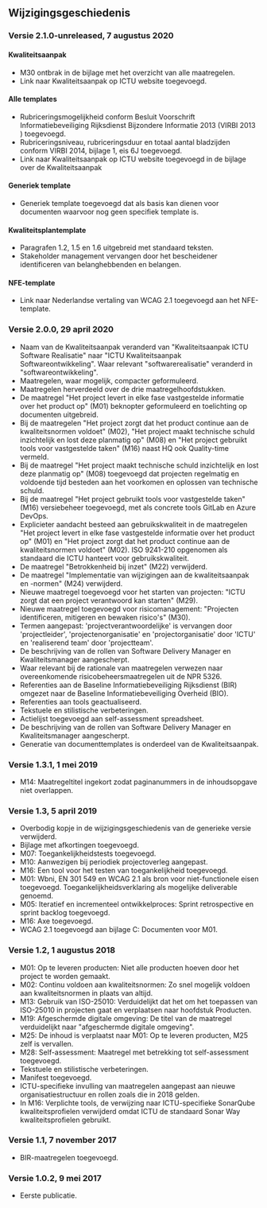## Wijzigingsgeschiedenis

### Versie 2.1.0-unreleased, 7 augustus 2020

#### Kwaliteitsaanpak

* M30 ontbrak in de bijlage met het overzicht van alle maatregelen.
* Link naar Kwaliteitsaanpak op ICTU website toegevoegd.

#### Alle templates

* Rubriceringsmogelijkheid conform Besluit Voorschrift Informatiebeveiliging Rijksdienst Bijzondere Informatie 2013 (VIRBI 2013 ) toegevoegd.
* Rubriceringsniveau, rubriceringsduur en totaal aantal bladzijden conform VIRBI 2014, bijlage 1, eis 6J toegevoegd.
* Link naar Kwaliteitsaanpak op ICTU website toegevoegd in de bijlage over de Kwaliteitsaanpak

#### Generiek template

* Generiek template toegevoegd dat als basis kan dienen voor documenten waarvoor nog geen specifiek template is.

#### Kwaliteitsplantemplate

* Paragrafen 1.2, 1.5 en 1.6 uitgebreid met standaard teksten.
* Stakeholder management vervangen door het bescheidener identificeren van belanghebbenden en belangen.

#### NFE-template

* Link naar Nederlandse vertaling van WCAG 2.1 toegevoegd aan het NFE-template.

### Versie 2.0.0, 29 april 2020

* Naam van de Kwaliteitsaanpak veranderd van "Kwaliteitsaanpak ICTU Software Realisatie" naar "ICTU Kwaliteitsaanpak Softwareontwikkeling". Waar relevant "softwarerealisatie" veranderd in "softwareontwikkeling".
* Maatregelen, waar mogelijk, compacter geformuleerd.
* Maatregelen herverdeeld over de drie maatregelhoofdstukken.
* De maatregel "Het project levert in elke fase vastgestelde informatie over het product op" (M01) beknopter geformuleerd en toelichting op documenten uitgebreid.
* Bij de maatregelen "Het project zorgt dat het product continue aan de kwaliteitsnormen voldoet" (M02), "Het project maakt technische schuld inzichtelijk en lost deze planmatig op" (M08) en "Het project gebruikt tools voor vastgestelde taken" (M16) naast HQ ook Quality-time vermeld.
* Bij de maatregel "Het project maakt technische schuld inzichtelijk en lost deze planmatig op" (M08) toegevoegd dat projecten regelmatig en voldoende tijd besteden aan het voorkomen en oplossen van technische schuld.
* Bij de maatregel "Het project gebruikt tools voor vastgestelde taken" (M16) versiebeheer toegevoegd, met als concrete tools GitLab en Azure DevOps.
* Explicieter aandacht besteed aan gebruikskwaliteit in de maatregelen "Het project levert in elke fase vastgestelde informatie over het product op" (M01) en "Het project zorgt dat het product continue aan de kwaliteitsnormen voldoet" (M02). ISO 9241-210 opgenomen als standaard die ICTU hanteert voor gebruikskwaliteit.
* De maatregel "Betrokkenheid bij inzet" (M22) verwijderd.
* De maatregel "Implementatie van wijzigingen aan de kwaliteitsaanpak en -normen" (M24) verwijderd.
* Nieuwe maatregel toegevoegd voor het starten van projecten: "ICTU zorgt dat een project verantwoord kan starten" (M29).
* Nieuwe maatregel toegevoegd voor risicomanagement: "Projecten identificeren, mitigeren en bewaken risico's" (M30).
* Termen aangepast: 'projectverantwoordelijke' is vervangen door 'projectleider', 'projectenorganisatie' en 'projectorganisatie' door 'ICTU' en 'realiserend team' door 'projectteam'.
* De beschrijving van de rollen van Software Delivery Manager en Kwaliteitsmanager aangescherpt.
* Waar relevant bij de rationale van maatregelen verwezen naar overeenkomende risicobeheersmaatregelen uit de NPR 5326.
* Referenties aan de Baseline Informatiebeveiliging Rijksdienst (BIR) omgezet naar de Baseline Informatiebeveiliging Overheid (BIO).
* Referenties aan tools geactualiseerd.
* Tekstuele en stilistische verbeteringen.
* Actielijst toegevoegd aan self-assessment spreadsheet.
* De beschrijving van de rollen van Software Delivery Manager en Kwaliteitsmanager aangescherpt.
* Generatie van documenttemplates is onderdeel van de Kwaliteitsaanpak.

### Versie 1.3.1, 1 mei 2019

* M14: Maatregeltitel ingekort zodat paginanummers in de inhoudsopgave niet overlappen.

### Versie 1.3, 5 april 2019

* Overbodig kopje in de wijzigingsgeschiedenis van de generieke versie verwijderd.
* Bijlage met afkortingen toegevoegd.
* M07: Toegankelijkheidstests toegevoegd.
* M10: Aanwezigen bij periodiek projectoverleg aangepast.
* M16: Een tool voor het testen van toegankelijkheid toegevoegd.
* M01: Wbni, EN 301 549 en WCAG 2.1 als bron voor niet-functionele eisen toegevoegd. Toegankelijkheidsverklaring als mogelijke deliverable genoemd.
* M05: Iteratief en incrementeel ontwikkelproces: Sprint retrospective en sprint backlog toegevoegd.
* M16: Axe toegevoegd.
* WCAG 2.1 toegevoegd aan bijlage C: Documenten voor M01.

### Versie 1.2, 1 augustus 2018

* M01: Op te leveren producten: Niet alle producten hoeven door het project te worden gemaakt.
* M02: Continu voldoen aan kwaliteitsnormen: Zo snel mogelijk voldoen aan kwaliteitsnormen in plaats van altijd.
* M13: Gebruik van ISO-25010: Verduidelijkt dat het om het toepassen van ISO-25010 in projecten gaat en verplaatsen naar hoofdstuk Producten.
* M19: Afgeschermde digitale omgeving: De titel van de maatregel verduidelijkt naar "afgeschermde digitale omgeving".
* M25: De inhoud is verplaatst naar M01: Op te leveren producten, M25 zelf is vervallen.
* M28: Self-assessment: Maatregel met betrekking tot self-assessment toegevoegd.
* Tekstuele en stilistische verbeteringen.
* Manifest toegevoegd.
* ICTU-specifieke invulling van maatregelen aangepast aan nieuwe organisatiestructuur en rollen zoals die in 2018 gelden.
* In M16: Verplichte tools, de verwijzing naar ICTU-specifieke SonarQube kwaliteitsprofielen verwijderd omdat ICTU de standaard Sonar Way kwaliteitsprofielen gebruikt.

### Versie 1.1, 7 november 2017

* BIR-maatregelen toegevoegd.

### Versie 1.0.2, 9 mei 2017

* Eerste publicatie.
